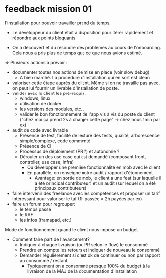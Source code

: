 # feedback mission 01

l'installation pour pouvoir travailler prend du temps.
+ Le développeur du client était à disposition pour itérer rapidement et répondre aux points bloquants
- On a découvert et du résoudre des problèmes au cours de l'onboarding. Cela nous a pris plus de temps que ce que nous avions estimé.

=> Plusieurs actions à prévoir : 
- documenter toutes nos actions de mise en place (voir slow debug)
  - A bien marché. La procédure d'installation qui en sort est clean
- valoriser cette étape auprès du client. Même si on ne travaille pas avec, on peut lui fournir un livrable d'installation de poste.
- valider avec le client les pré-requis : 
    - windows, linux
    - utilisation de docker
    - les versions des modules, etc...
  - valider le bon fonctionnement de l'app vis à vis du poste du client ("chez moi ça prend 2s à charger cette page" -> chez nous 1min par ex)
- audit de code avec livrable
  - Présence de test, facilité de lecture des tests, qualité, arborescence simple/complexe, code commenté
  - Présence de CI
  - Processus de déploiement (PR ?) et autonomie ?
  - Dérouler un des use case qui est demandé (composant front, controller, use case, infra)
    - Ou développer une première fonctionnalité en mob avec le client
    - En parallèle, on renseigne notre audit / rapport d'étonnement
      - Avantage: en sortie de mob, le client a une feat (sur laquelle il a été principal contributeur) et un audit (sur lequel on a été principaux contributeurs)
- faire intervenir des freelance avec les compétences et proposer un tarif intéressant pour valoriser le taf (1h passée = 2h payées par ex)
- faire un forum pour regrouper:
  - le temps passé
  - le RAF
  - les infos (framapad, etc.)

Mode de fonctionnement quand le client nous impose un budget
  - Comment faire part de l'avancement?
    - Indiquer à chaque livraison (ou PR selon le flow) le consommé
    - Prendre en compte les retours et indiquer de nouveau le consommé
    - Demander régulièrement si c'est ok de continuer ou non par rapport au consommé / restant
      - Typiquement on a consommé presque 100% du budget à la livraison de la MAJ de la documentation d'installation
    

